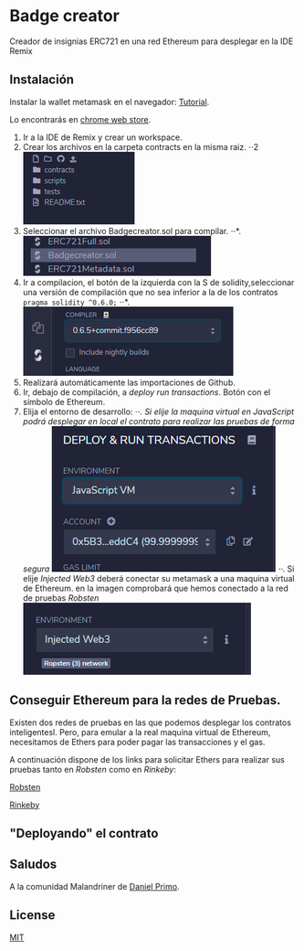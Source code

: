 # Badge creator
Creador de insignias ERC721 en una red Ethereum para desplegar en la IDE Remix

## Instalación

Instalar la wallet metamask en el navegador: [Tutorial](https://etherworld.co/2019/07/07/install-metamask-on-brave-browser/).

Lo encontrarás en 
 [chrome web store](https://chrome.google.com/webstore/detail/metamask/nkbihfbeogaeaoehlefnkodbefgpgknn?hl=es).


1. Ir a la IDE de Remix y crear un workspace.
2. Crear los archivos en la carpeta contracts en la misma raiz.
⋅⋅2 ![](img/carpeta-contracts.png "carpeta de contratos")
3. Seleccionar el archivo Badgecreator.sol para compilar.
⋅⋅*. ![](img/seleccion-archivo.png "seleccion del archivo")
4. Ir a compilacion, el botón de la izquierda con la S de solidity,seleccionar una versión de compilación que no sea inferior a la de los contratos ``` pragma solidity ^0.6.0; ```
⋅⋅*. ![](img/seleccion-compilador.png "seleccion de compilador")
5. Realizará automáticamente las importaciones de Github. 
6. Ir, debajo de compilación, a _deploy run transactions_. Botón con el símbolo de Ethereum.
7.  Elija el entorno de desarrollo:
⋅⋅*. Si elije la maquina virtual en JavaScript podrá desplegar en local el contrato para realizar las pruebas de forma segura ![](img/entorno-javascript.png "seleccion de compilador")
⋅⋅*. Si elije _Injected Web3_ deberá conectar su metamask a una maquina virtual de Ethereum. en la imagen comprobará que hemos conectado a la red de pruebas _Robsten_ ![](img/entorno-injected-Web3.png "seleccion de compilador")


## Conseguir Ethereum para la redes de Pruebas.

Existen dos redes de pruebas en las que podemos desplegar los contratos inteligentesl. Pero, para emular a la real maquina virtual de Ethereum, necesitamos de Ethers para poder pagar las transacciones y el gas.

A continuación dispone de los links para solicitar Ethers para realizar sus pruebas tanto en _Robsten_ como en _Rinkeby_:

 [Robsten](https://faucet.ropsten.be/)

  [Rinkeby](https://faucet.rinkeby.io/)

## "Deployando" el contrato


## Saludos
A la comunidad Malandriner de  [Daniel Primo](https://www.danielprimo.io/).

## License
[MIT](https://choosealicense.com/licenses/mit/)